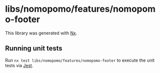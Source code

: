 # libs/nomopomo/features/nomopomo-footer

This library was generated with [Nx](https://nx.dev).

## Running unit tests

Run `nx test libs/nomopomo/features/nomopomo-footer` to execute the unit tests via [Jest](https://jestjs.io).
